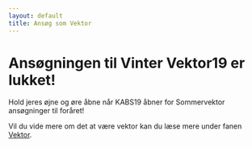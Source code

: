 ```yaml
---
layout: default
title: Ansøg som Vektor
---
```

<h1>Ansøgningen til Vinter Vektor19 er lukket!</h1>
<p>
Hold jeres øjne og øre åbne når KABS19 åbner for Sommervektor ansøgninger til foråret!
<!-- 
<p>Ansøgningsfristen er den 12. oktober!<br/>
  <a style="text-align: center;" href="https://docs.google.com/forms/d/e/1FAIpQLSf7gXXn9ugu3kAhLe4icLlFQns9z1ghMCJwVDv2pEZ_zTMkrA/viewform?usp=sf_link"><button class="applyBtn">Ansøg nu! </button></a>
-->
  
</p>
<p>Vil du vide mere om det at være vektor kan du læse mere under fanen <a href="https://blivawesome.dk/vektor.html">Vektor</a>.</p>
